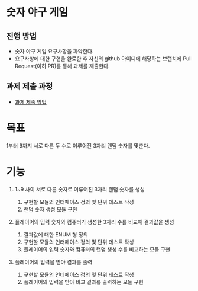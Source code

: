 # 숫자 야구 게임
## 진행 방법
* 숫자 야구 게임 요구사항을 파악한다.
* 요구사항에 대한 구현을 완료한 후 자신의 github 아이디에 해당하는 브랜치에 Pull Request(이하 PR)를 통해 과제를 제출한다.

## 과제 제출 과정
* [과제 제출 방법](https://github.com/next-step/nextstep-docs/tree/master/precourse)

# 목표  
1부터 9까지 서로 다른 두 수로 이루어진 3자리 랜덤 숫자를 맞춘다.

# 기능
1. 1~9 사이 서로 다른 숫자로 이루어진 3자리 랜덤 숫자를 생성
    1) 구현할 모듈의 인터페이스 정의 및 단위 테스트 작성
    2) 랜덤 숫자 생성 모듈 구현

2. 플레이어의 입력 숫자와 컴퓨터가 생성한 3자리 수를 비교해 결과값을 생성
    1) 결과값에 대한 ENUM 형 정의
    2) 구현할 모듈의 인터페이스 정의 및 단위 테스트 작성
    3) 플레이어의 입력 숫자와 컴퓨터의 랜덤 생성 수를 비교하는 모듈 구현

3. 플레이어의 입력을 받아 결과를 출력
    1) 구현할 모듈의 인터페이스 정의 및 단위 테스트 작성
    2) 플레이어의 입력을 받아 비교 결과를 출력하는 모듈 구현